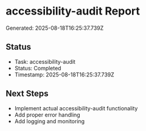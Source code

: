 # accessibility-audit Report

Generated: 2025-08-18T16:25:37.739Z

## Status
- Task: accessibility-audit
- Status: Completed
- Timestamp: 2025-08-18T16:25:37.739Z

## Next Steps
- Implement actual accessibility-audit functionality
- Add proper error handling
- Add logging and monitoring

